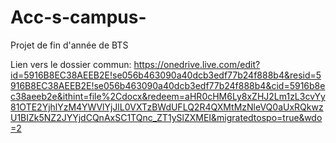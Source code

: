 # Acc-s-campus-
Projet de fin d'année de BTS

Lien vers le dossier commun: https://onedrive.live.com/edit?id=5916B8EC38AEEB2E!se056b463090a40dcb3edf77b24f888b4&resid=5916B8EC38AEEB2E!se056b463090a40dcb3edf77b24f888b4&cid=5916b8ec38aeeb2e&ithint=file%2Cdocx&redeem=aHR0cHM6Ly8xZHJ2Lm1zL3cvYy81OTE2YjhlYzM4YWVlYjJlL0VXTzBWdUFLQ2R4QXMtMzNleVQ0aUxRQkwzU1BIZk5NZ2JYYjdCQnAxSC1TQnc_ZT1ySlZXMEI&migratedtospo=true&wdo=2
